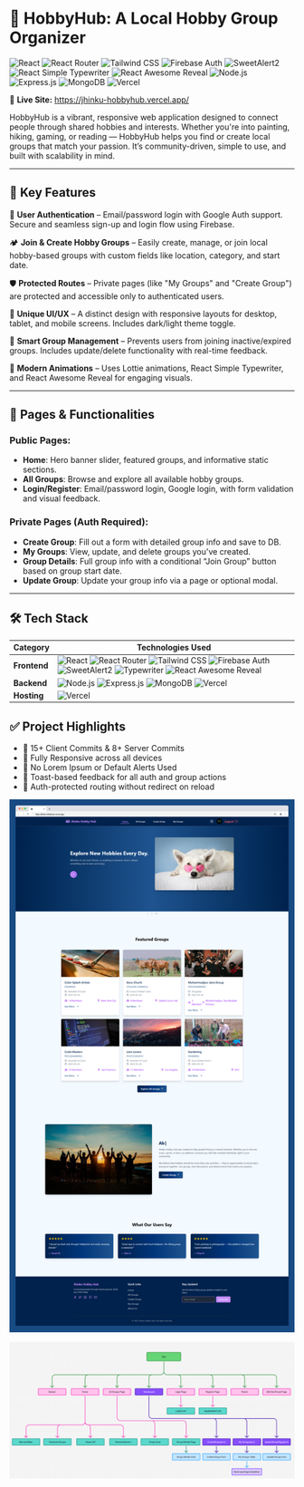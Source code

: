# 🎯 HobbyHub: A Local Hobby Group Organizer

![React](https://img.shields.io/badge/React-18.x-%2361DAFB?logo=react&logoColor=white) ![React Router](https://img.shields.io/badge/React_Router-v6-%23CA4245?logo=react&logoColor=white) ![Tailwind CSS](https://img.shields.io/badge/Tailwind_CSS-3.4.1-%2338B2AC?logo=tailwind-css&logoColor=white) ![Firebase Auth](https://img.shields.io/badge/Firebase_Auth-%23FFCA28?logo=firebase&logoColor=black) ![SweetAlert2](https://img.shields.io/badge/SweetAlert2-%23ED564E?logo=sweetalert&logoColor=white) ![React Simple Typewriter](https://img.shields.io/badge/React_Simple_Typewriter-%23F9A825?logo=typewriter&logoColor=white) ![React Awesome Reveal](https://img.shields.io/badge/React_Awesome_Reveal-%234CAF50?logo=react&logoColor=white) ![Node.js](https://img.shields.io/badge/Node.js-18.x-%2343853D?logo=node.js&logoColor=white) ![Express.js](https://img.shields.io/badge/Express.js-%23404d59?logo=express&logoColor=white) ![MongoDB](https://img.shields.io/badge/MongoDB-%2347A248?logo=mongodb&logoColor=white) ![Vercel](https://img.shields.io/badge/Hosted_on-Vercel-%23000000?logo=vercel&logoColor=white)

🔗 **Live Site:** [https://jhinku-hobbyhub.vercel.app/ ](https://jhinku-hobbyhub.vercel.app/)

HobbyHub is a vibrant, responsive web application designed to connect people through shared hobbies and interests. Whether you're into painting, hiking, gaming, or reading — HobbyHub helps you find or create local groups that match your passion. It’s community-driven, simple to use, and built with scalability in mind.

---

## 🌟 Key Features

🔐 **User Authentication** – Email/password login with Google Auth support. Secure and seamless sign-up and login flow using Firebase.

🏕️ **Join & Create Hobby Groups** – Easily create, manage, or join local hobby-based groups with custom fields like location, category, and start date.

🛡️ **Protected Routes** – Private pages (like "My Groups" and "Create Group") are protected and accessible only to authenticated users.

🎨 **Unique UI/UX** – A distinct design with responsive layouts for desktop, tablet, and mobile screens. Includes dark/light theme toggle.

🧠 **Smart Group Management** – Prevents users from joining inactive/expired groups. Includes update/delete functionality with real-time feedback.

🎥 **Modern Animations** – Uses Lottie animations, React Simple Typewriter, and React Awesome Reveal for engaging visuals.

---

## 📄 Pages & Functionalities

### Public Pages:

- **Home**: Hero banner slider, featured groups, and informative static sections.
- **All Groups**: Browse and explore all available hobby groups.
- **Login/Register**: Email/password login, Google login, with form validation and visual feedback.

### Private Pages (Auth Required):

- **Create Group**: Fill out a form with detailed group info and save to DB.
- **My Groups**: View, update, and delete groups you've created.
- **Group Details**: Full group info with a conditional “Join Group” button based on group start date.
- **Update Group**: Update your group info via a page or optional modal.

---

## 🛠️ Tech Stack

| Category     | Technologies Used                                                                                                                                                                                                                                                                                                                                                                                                                                                                                                                                                                                                 |
| ------------ | ----------------------------------------------------------------------------------------------------------------------------------------------------------------------------------------------------------------------------------------------------------------------------------------------------------------------------------------------------------------------------------------------------------------------------------------------------------------------------------------------------------------------------------------------------------------------------------------------------------------- |
| **Frontend** | ![React](https://img.shields.io/badge/React-18.x-%2361DAFB?logo=react) ![React Router](https://img.shields.io/badge/React_Router-v6-%23CA4245?logo=react) ![Tailwind CSS](https://img.shields.io/badge/Tailwind_CSS-3.4.1-%2338B2AC?logo=tailwind-css) ![Firebase Auth](https://img.shields.io/badge/Firebase_Auth-%23FFCA28?logo=firebase) ![SweetAlert2](https://img.shields.io/badge/SweetAlert2-%23ED564E?logo=sweetalert) ![Typewriter](https://img.shields.io/badge/React_Simple_Typewriter-%23F9A825?logo=typewriter) ![React Awesome Reveal](https://img.shields.io/badge/React_Awesome_Reveal-%234CAF50) |
| **Backend**  | ![Node.js](https://img.shields.io/badge/Node.js-18.x-%2343853D?logo=node.js) ![Express.js](https://img.shields.io/badge/Express.js-%23404d59?logo=express) ![MongoDB](https://img.shields.io/badge/MongoDB-%2347A248?logo=mongodb) ![Vercel](https://img.shields.io/badge/Vercel-%23000000?logo=vercel)                                                                                                                                                                                                                                                                                                           |
| **Hosting**  | ![Vercel](https://img.shields.io/badge/Hosted_on-Vercel-%23000000?logo=vercel)                                                                                                                                                                                                                                                                                                                                                                                                                                                                                                                                    |

## ✅ Project Highlights

- 💾 15+ Client Commits & 8+ Server Commits
- 📱 Fully Responsive across all devices
- 🚫 No Lorem Ipsum or Default Alerts Used
- 🧪 Toast-based feedback for all auth and group actions
- 🔐 Auth-protected routing without redirect on reload

![demo](demo.png)

![flow](flow.png)
